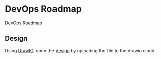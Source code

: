 # DevOps Roadmap
DevOps Roadmap

## Design
Using [DrawIO](https://draw.io), open the [design](design/DevOps_Roadmap.drawio) by uploading the file to the drawio cloud.
